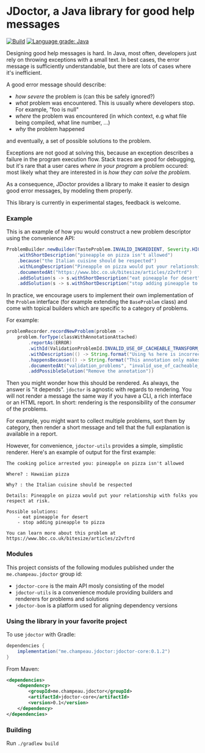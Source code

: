 # JDoctor, a Java library for good help messages

[![Build](https://github.com/melix/jdoctor/actions/workflows/on-pr.yml/badge.svg)](https://github.com/melix/jdoctor/actions/workflows/on-pr.yml)
[![Language grade: Java](https://img.shields.io/lgtm/grade/java/g/melix/jdoctor.svg?logo=lgtm&logoWidth=18)](https://lgtm.com/projects/g/melix/jdoctor/context:java)

Designing good help messages is hard. 
In Java, most often, developers just rely on throwing exceptions with a small text.
In best cases, the error message is sufficiently understandable, but there are lots of cases where it's inefficient.

A good error message should describe:

- _how severe_ the problem is (can this be safely ignored?)
- _what_ problem was encountered. This is usually where developers stop. For example, "foo is null"
- _where_ the problem was encountered (in which context, e.g what file being compiled, what line number, ...)
- _why_ the problem happened

and eventually, a set of possible solutions to the problem.

Exceptions are not good at solving this, because an exception describes a failure in the program execution flow.
Stack traces are good for debugging, but it's rare that a user cares _where in your program_ a problem occured: most likely what they are interested in is _how they can solve the problem_.

As a consequence, JDoctor provides a library to make it easier to design good error messages, by modeling them properly.

This library is currently in experimental stages, feedback is welcome.

### Example

This is an example of how you would construct a new problem descriptor using the convenience API:

```java
ProblemBuilder.newBuilder(TasteProblem.INVALID_INGREDIENT, Severity.HIGH, "Hawaiian pizza")
    .withShortDescription("pineapple on pizza isn't allowed")
    .because("the Italian cuisine should be respected")
    .withLongDescription("Pineapple on pizza would put your relationship with folks you respect at risk.")
    .documentedAt("https://www.bbc.co.uk/bitesize/articles/z2vftrd")
    .addSolution(s -> s.withShortDescription("eat pineapple for desert"))
    .addSolution(s -> s.withShortDescription("stop adding pineapple to pizza"))
```

In practice, we encourage users to implement their own implementation of the `Problem` interface (for example extending the `BaseProblem` class) and come with topical builders which are specific to a category of problems.

For example:

```java
problemRecorder.recordNewProblem(problem ->
    problem.forType(classWithAnnotationAttached)
        .reportAs(ERROR)
        .withId(ValidationProblemId.INVALID_USE_OF_CACHEABLE_TRANSFORM_ANNOTATION)
        .withDescription(() -> String.format("Using %s here is incorrect", getAnnotationType().getSimpleName()))
        .happensBecause(() -> String.format("This annotation only makes sense on %s types", TransformAction.class.getSimpleName()))
        .documentedAt("validation_problems", "invalid_use_of_cacheable_transform_annotation")
        .addPossibleSolution("Remove the annotation"))
```

Then you might wonder how this should be rendered.
As always, the answer is "it depends".
`jdoctor` is agnostic with regards to rendering.
You will not render a message the same way if you have a CLI, a rich interface or an HTML report.
In short: rendering is the responsibility of the _consumer_ of the problems.

For example, you might want to collect multiple problems, sort them by category, then render a short message and tell that the full explanation is available in a report.

However, for convenience, `jdoctor-utils` provides a simple, simplistic renderer.
Here's an example of output for the first example:

```
The cooking police arrested you: pineapple on pizza isn't allowed

Where? : Hawaiian pizza

Why? : the Italian cuisine should be respected

Details: Pineapple on pizza would put your relationship with folks you respect at risk.

Possible solutions:
    - eat pineapple for desert
    - stop adding pineapple to pizza

You can learn more about this problem at https://www.bbc.co.uk/bitesize/articles/z2vftrd
```

### Modules

This project consists of the following modules published under the `me.champeau.jdoctor` group id:

- `jdoctor-core` is the main API mosly consisting of the model
- `jdoctor-utils` is a convenience module providing builders and renderers for problems and solutions
- `jdoctor-bom` is a platform used for aligning dependency versions

### Using the library in your favorite project

To use `jdoctor` with Gradle:

```groovy
dependencies {
    implementation("me.champeau.jdoctor:jdoctor-core:0.1.2")
}
```

From Maven:

```xml
<dependencies>
    <dependency>
        <groupId>me.champeau.jdoctor</groupId>
        <artifactId>jdoctor-core</artifactId>
        <version>0.1</version>
    </dependency>
</dependencies>
```

### Building

Run `./gradlew build`
